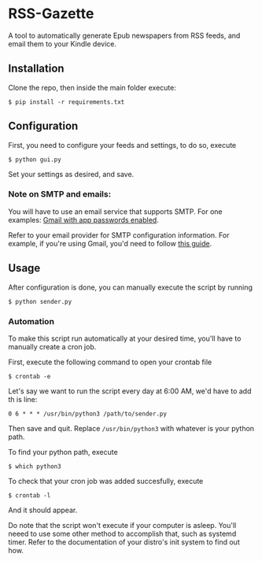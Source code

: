 # RSS-Gazette
A tool to automatically generate Epub newspapers from RSS feeds, and email them to your Kindle device. 

## Installation 
Clone the repo, then inside the main folder execute:
```
$ pip install -r requirements.txt
```
##  Configuration 
First, you need to configure your feeds and settings, to do so, execute
```
$ python gui.py
```
Set your settings as desired, and save. 
### Note on SMTP and emails:
You will have to use an email service that supports SMTP. For one examples: [Gmail with app passwords enabled](https://support.google.com/mail/answer/185833?hl=en). 

Refer to your email provider for SMTP configuration information. For example, if you're using Gmail, you'd need to follow [this guide](https://support.google.com/a/answer/176600?hl=en).

## Usage

After configuration is done, you can manually execute the script by running
```
$ python sender.py
```

### Automation
To make this script run automatically at your desired time, you'll have to manually create a cron job. 

First, execute the following command to open your crontab file
```
$ crontab -e
```
Let's say we want to run the script every day at 6:00 AM, we'd have to add th is line:
```
0 6 * * * /usr/bin/python3 /path/to/sender.py
```
Then save and quit. Replace `/usr/bin/python3` with whatever is your python path. 

To find your python path, execute 
```
$ which python3
```

To check that your cron job was added succesfully, execute 
```
$ crontab -l
```
And it should appear.

Do note that the script won't execute if your computer is asleep. You'll neeed to use some other method to accomplish that, such as systemd timer. Refer to the documentation of your distro's init system to find out how.

